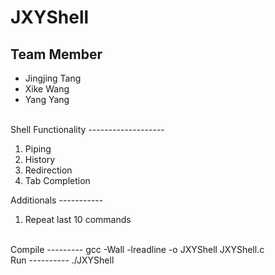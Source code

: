 JXYShell
========

Team Member
------------
<ul>
<li>Jingjing Tang</li>
<li>Xike Wang</li>
<li>Yang Yang</li>
</ul>
<br />
Shell Functionality
-------------------
<ol>
<li>Piping</li>
<li>History</li>
<li>Redirection</li>
<li>Tab Completion</li>
</ol>
Additionals
-----------
<ol>
<li>Repeat last 10 commands</li>
</ol>
<br />
Compile
---------
gcc -Wall -lreadline -o JXYShell JXYShell.c
<br />
Run
----------
./JXYShell
<br />
